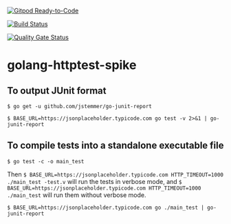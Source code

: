 [![Gitpod Ready-to-Code](https://img.shields.io/badge/Gitpod-ready--to--code-blue?logo=gitpod)](https://gitpod.io/#https://github.com/monch1962/golang-httptest-spike)

[![Build Status](https://dev.azure.com/monch1962/monch1962/_apis/build/status/monch1962.golang-httptest-spike?branchName=master)](https://dev.azure.com/monch1962/monch1962/_build/latest?definitionId=10&branchName=master)

[![Quality Gate Status](https://sonarcloud.io/api/project_badges/measure?project=monch1962_golang-httptest-spike&metric=alert_status)](https://sonarcloud.io/dashboard?id=monch1962_golang-httptest-spike)

# golang-httptest-spike

## To output JUnit format

`$ go get -u github.com/jstemmer/go-junit-report`

`$ BASE_URL=https://jsonplaceholder.typicode.com go test -v 2>&1 | go-junit-report`

## To compile tests into a standalone executable file

`$ go test -c -o main_test`

Then
`$ BASE_URL=https://jsonplaceholder.typicode.com HTTP_TIMEOUT=1000 ./main_test -test.v` will run the tests in verbose mode, and `$ BASE_URL=https://jsonplaceholder.typicode.com HTTP_TIMEOUT=1000 ./main_test` will run them without verbose mode.


`$ BASE_URL=https://jsonplaceholder.typicode.com go ./main_test | go-junit-report`